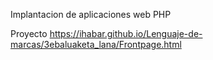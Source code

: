 Implantacion de aplicaciones web
PHP


Proyecto
https://ihabar.github.io/Lenguaje-de-marcas/3ebaluaketa_lana/Frontpage.html
